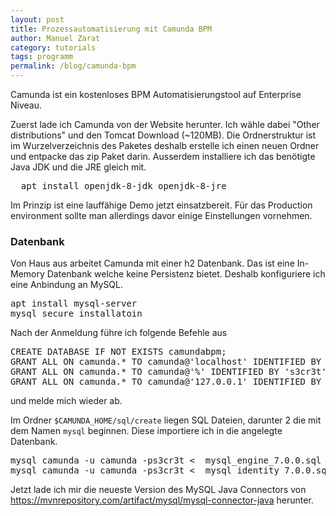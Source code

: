 ```yaml
---
layout: post
title: Prozessautomatisierung mit Camunda BPM
author: Manuel Zarat
category: tutorials
tags: programm
permalink: /blog/camunda-bpm
---
```


Camunda ist ein kostenloses BPM Automatisierungstool auf Enterprise Niveau.

<!--excerpt_separator-->

Zuerst lade ich Camunda von der Website herunter. Ich wähle dabei "Other distributions" und den Tomcat Download (~120MB). Die Ordnerstruktur ist im Wurzelverzeichnis des Paketes deshalb erstelle ich einen neuen Ordner und entpacke das zip Paket darin. Ausserdem installiere ich das benötigte Java JDK und die JRE gleich mit.

<pre>
  apt install openjdk-8-jdk openjdk-8-jre
</pre>

Im Prinzip ist eine lauffähige Demo jetzt einsatzbereit. Für das Production environment sollte man allerdings davor einige Einstellungen vornehmen.

<h3>Datenbank</h3>

Von Haus aus arbeitet Camunda mit einer h2 Datenbank. Das ist eine In-Memory Datenbank welche keine Persistenz bietet. Deshalb konfiguriere ich eine Anbindung an MySQL. 

<pre>
apt install mysql-server
mysql_secure_installatoin
</pre>

Nach der Anmeldung führe ich folgende Befehle aus

<pre>
CREATE DATABASE IF NOT EXISTS camundabpm;
GRANT ALL ON camunda.* TO camunda@'localhost' IDENTIFIED BY 's3cr3t';
GRANT ALL ON camunda.* TO camunda@'%' IDENTIFIED BY 's3cr3t';
GRANT ALL ON camunda.* TO camunda@'127.0.0.1' IDENTIFIED BY 's3cr3t';
</pre>

und melde mich wieder ab.

Im Ordner <code>$CAMUNDA_HOME/sql/create</code> liegen SQL Dateien, darunter 2 die mit dem Namen <code>mysql</code> beginnen. Diese importiere ich in die angelegte Datenbank.

<pre>
mysql camunda -u camunda -ps3cr3t <  mysql_engine_7.0.0.sql
mysql camunda -u camunda -ps3cr3t <  mysql_identity_7.0.0.sql
</pre>

Jetzt lade ich mir die neueste Version des MySQL Java Connectors von https://mvnrepository.com/artifact/mysql/mysql-connector-java herunter.
